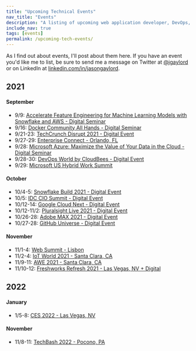 ```yaml
---
title: "Upcoming Technical Events"
nav_title: "Events"
description: "A listing of upcoming web application developer, DevOps, and other technical events."
include_nav: true
tags: [events]
permalink: /upcoming-tech-events/
---
```


As I find out about events, I'll post about them here. If you have an event you'd like me to list, be sure to send me a message on Twitter at [@jgaylord](http://jasong.us/eUDX9v) or on LinkedIn at [linkedin.com/in/jasongaylord](http://jasong.us/linkedin).

## 2021 

#### September
- 9/9: [Accelerate Feature Engineering for Machine Learning Models with Snowflake and AWS - Digital Seminar](https://jasong.us/2WRVx9B)
- 9/16: [Docker Community All Hands - Digital Seminar](https://jasong.us/3yaXTOC)
- 9/21-23: [TechCrunch Disrupt 2021 - Digital Event](http://jasong.us/3oafbFL)
- 9/27-29: [Enterprise Connect - Orlando, FL](https://jasong.us/360iTMf)
- 9/28: [Microsoft Azure: Maximize the Value of Your Data in the Cloud - Digital Seminar](https://jasong.us/3mcXacP)
- 9/28-30: [DevOps World by CloudBees - Digital Event](https://jasong.us/3BuT1Fm)
- 9/29: [Microsoft US Hybrid Work Summit](https://jasong.us/3BvxtbN)

#### October
- 10/4-5: [Snowflake Build 2021 - Digital Event](https://jasong.us/2XXM69b)
- 10/5: [IDC CIO Summit - Digital Event](https://jasong.us/2Y1eQL5)
- 10/12-14: [Google Cloud Next - Digital Event](https://jasong.us/3imABQt)
- 10/12-11/2: [Pluralsight Live 2021 - Digital Event](https://jasong.us/2GyvzQZ)
- 10/26-28: [Adobe MAX 2021 - Digital Event](https://jasong.us/344yeLv)
- 10/27-28: [GitHub Universe - Digital Event](https://jasong.us/2Yu4oPG)

#### November
- 11/1-4: [Web Summit - Lisbon](http://jasong.us/393Panf)
- 11/2-4: [IoT World 2021 - Santa Clara, CA](http://jasong.us/3qEPsa9)
- 11/9-11: [AWE 2021 - Santa Clara, CA](http://jasong.us/2Mg3Y9m)
- 11/10-12: [Freshworks Refresh 2021 - Las Vegas, NV + Digital](https://jasong.us/2Uojh4n)

## 2022

#### January
- 1/5-8: [CES 2022 - Las Vegas, NV](https://jasong.us/3jHOeJG)

#### November
- 11/8-11: [TechBash 2022 - Pocono, PA](https://jasong.us/tb)